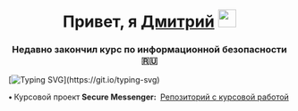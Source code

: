 <h1 align="center">Привет, я <a href="https://taplink.cc/securitydmitry" target="_blank" rel="noopener">Дмитрий</a> <img src="https://github.com/blackcater/blackcater/raw/main/images/Hi.gif" height="32" /></h1>
<h3 align="center">Недавно закончил курс по информационной безопасности 🇷🇺</h3>

[![Typing SVG](https://readme-typing-svg.herokuapp.com?color=%20c73c&lines=Мои+навыки:)](https://git.io/typing-svg)
<p><strong>&bull; </strong>Курсовой проект<strong> Secure Messenger:&nbsp;</strong>&nbsp;<a href="https://github.com/TITAN5000/sib-secure-kontur-diploma" target="_blank" rel="noopener">Репозиторий с курсовой работой</a></p>
